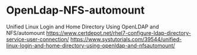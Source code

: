 # OpenLdap-NFS-automount
Unified Linux Login and Home Directory Using OpenLDAP and NFS/automount
https://www.certdepot.net/rhel7-configure-ldap-directory-service-user-connection/
https://www.systutorials.com/39544/unified-linux-login-and-home-directory-using-openldap-and-nfsautomount/
